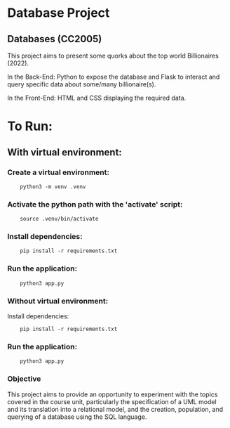 # Database Project
## Databases (CC2005)

This project aims to present some quorks about the top world Billionaires (2022).

In the Back-End: Python to expose the database and Flask to interact and query specific data about some/many billionaire(s).

In the Front-End: HTML and CSS displaying the required data.


# To Run:
## With virtual environment:
### Create a virtual environment:
``` shell
    python3 -m venv .venv
```
### Activate the python path with the 'activate' script:
```shell
    source .venv/bin/activate
```
### Install dependencies:
```shell
    pip install -r requirements.txt
```
### Run the application:
```shell
    python3 app.py
```
### Without virtual environment:
Install dependencies:
```shell
    pip install -r requirements.txt
```
### Run the application:
```shell
    python3 app.py
```
### Objective
This project aims to provide an opportunity to experiment with the topics covered in the course unit, particularly the specification of a UML model and its translation into a relational model, and the creation, population, and querying of a database using the SQL language.

